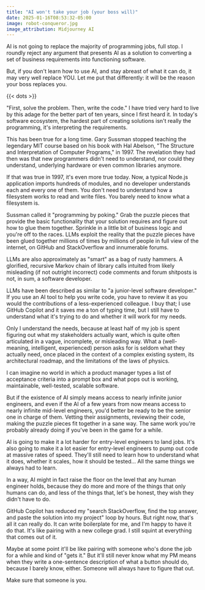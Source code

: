 ```yaml
---
title: "AI won't take your job (your boss will)"
date: 2025-01-16T08:53:32-05:00
image: robot-conqueror.jpg
image_attribution: Midjourney AI
---
```


AI is not going to replace the majority of programming jobs, full stop. I
roundly reject any argument that presents AI as a solution to converting a set
of business requirements into functioning software.

But, if you don't learn how to use AI, and stay abreast of what it can do, it
may very well replace YOU. Let me put that differently: it will be the reason
your boss replaces you.<!--more-->

{{< dots >}}

"First, solve the problem. Then, write the code." I have tried very hard to live
by this adage for the better part of ten years, since I first heard it. In
today's software ecosystem, the hardest part of creating solutions isn't really
the programming, it's interpreting the requirements.

This has been true for a long time. Gary Sussman stopped teaching the legendary
MIT course based on his book with Hal Abelson, "The Structure and Interpretation
of Computer Programs," in 1997. The revelation they had then was that new
programmers didn't need to understand, nor could they understand, underlying
hardware or even common libraries anymore.

If that was true in 1997, it's even more true today. Now, a typical Node.js
application imports hundreds of modules, and no developer understands each and
every one of them. You don't need to understand how a filesystem works to read
and write files. You barely need to know what a filesystem is.

Sussman called it "programming by poking." Grab the puzzle pieces that provide
the basic functionality that your solution requires and figure out how to glue
them together. Sprinkle in a little bit of business logic and you're off to the
races. LLMs exploit the reality that the puzzle pieces have been glued together
millions of times by millions of people in full view of the internet, on GitHub
and StackOverflow and innumerable forums.

LLMs are also approximately as "smart" as a bag of rusty hammers. A glorified,
recursive Markov chain of library calls intuited from likely misleading (if not
outright incorrect) code comments and forum shitposts is not, in sum, a software
developer.

LLMs have been described as similar to "a junior-level software developer." If
you use an AI tool to help you write code, you have to review it as you would
the contributions of a less-experienced colleague. I buy that; I use GitHub
Copilot and it saves me a ton of typing time, but I still have to understand
what it's trying to do and whether it will work for my needs.

Only I understand the needs, because at least half of my job is spent figuring
out what my stakeholders actually want, which is quite often articulated in a
vague, incomplete, or misleading way. What a (well-meaning, intelligent,
experienced) person asks for is seldom what they actually need, once placed in
the context of a complex existing system, its architectural roadmap, and the
limitations of the laws of physics.

I can imagine no world in which a product manager types a list of acceptance
criteria into a prompt box and what pops out is working, maintainable,
well-tested, scalable software.

But if the existence of AI simply means access to nearly infinite junior
engineers, and even if the AI of a few years from now means access to nearly
infinite mid-level engineers, you'd better be ready to be the senior one in
charge of them. Vetting their assignments, reviewing their code, making the
puzzle pieces fit together in a sane way. The same work you're probably already
doing if you've been in the game for a while.

AI is going to make it a lot harder for entry-level engineers to land jobs. It's
also going to make it a lot easier for entry-level engineers to pump out code at
massive rates of speed. They'll still need to learn how to understand what it
does, whether it scales, how it should be tested... All the same things we
always had to learn.

In a way, AI might in fact raise the floor on the level that any human engineer
holds, because they do more and more of the things that only humans can do, and
less of the things that, let's be honest, they wish they didn't have to do.

GitHub Copilot has reduced my "search StackOverflow, find the top answer, and
paste the solution into my project" loop by hours. But right now, that's all it
can really do. It can write boilerplate for me, and I'm happy to have it do
that. It's like pairing with a new college grad. I still squint at everything
that comes out of it.

Maybe at some point it'll be like pairing with someone who's done the job for a
while and kind of "gets it." But it'll still never know what my PM means when
they write a one-sentence description of what a button should do, because I
barely know, either. Someone will always have to figure that out.

Make sure that someone is you.
